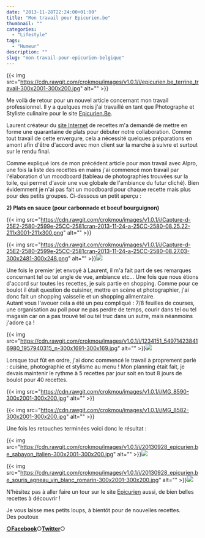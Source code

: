 ```yaml
---
date: "2013-11-28T22:24:00+01:00"
title: "Mon travail pour Epicurien.be"
thumbnail: ""
categories:
  - "Lifestyle"
tags:
  - "Humeur"
description: ""
slug: "mon-travail-pour-epicurien-belgique"
---
```


{{< img src="https://cdn.rawgit.com/crokmou/images/v1.0.1/i/epicurien.be_terrine_travail-300x2001-300x200.jpg" alt="" >}}

Me voilà de retour pour un nouvel article concernant mon travail professionnel. Il y a quelques mois j'ai travaillé en tant que Photographe et Styliste culinaire pour le site [Epicurien.Be](http://www.epicurien.be/)[](http://www.blogger.com/).

Laurent créateur du [site Internet](http://www.epicurien.be/) de recettes m'a demandé de mettre en forme une quarantaine de plats pour débuter notre collaboration. Comme tout travail de cette envergure, cela a nécessité quelques préparations en amont afin d'être d'accord avec mon client sur la marche à suivre et surtout sur le rendu final.

Comme expliqué lors de mon précédent article pour mon travail avec Alpro, une fois la liste des recettes en mains j'ai commencé mon travail par l'élaboration d'un moodboard (tableau de photographies trouvées sur la toile, qui permet d'avoir une vue globale de l'ambiance du futur cliché). Bien évidemment je n'ai pas fait un moodboard pour chaque recette mais plus pour des petits groupes. Ci-dessous un petit aperçu :  

**2) Plats en sauce (pour carbonnade et boeuf bourguignon)**

{{< img src="https://cdn.rawgit.com/crokmou/images/v1.0.1/i/Capture-d-25E2-2580-2599e-25CC-2581cran-2013-11-24-a-25CC-2580-08.25.22-211x3001-211x300.png" alt="" >}}

{{< img src="https://cdn.rawgit.com/crokmou/images/v1.0.1/i/Capture-d-25E2-2580-2599e-25CC-2581cran-2013-11-24-a-25CC-2580-08.27.03-300x2481-300x248.png" alt="" >}}![](https://cdn.rawgit.com/crokmou/images/v1.0.1/i/Capture-d-25E2-2580-2599e-25CC-2581cran-2013-11-24-a-25CC-2580-08.26.40-300x2451-300x245.png)

Une fois le premier jet envoyé à Laurent, il m'a fait part de ses remarques concernant tel ou tel angle de vue, ambiance etc... Une fois que nous étions d'accord sur toutes les recettes, je suis partie en shopping. Comme pour ce boulot il était question de cuisiner, mettre en scène et photographier, j'ai donc fait un shopping vaisselle et un shopping alimentaire.  
Autant vous l'avouer cela a été un peu compliqué : 7/8 feuilles de courses, une organisation au poil pour ne pas perdre de temps, courir dans tel ou tel magasin car on a pas trouvé tel ou tel truc dans un autre, mais néanmoins j'adore ça !

{{< img src="https://cdn.rawgit.com/crokmou/images/v1.0.1/i/1234151_549714238416980_1957940315_n-300x1691-300x169.jpg" alt="" >}}![](https://cdn.rawgit.com/crokmou/images/v1.0.1/i/1236955_551427491578988_551814868_n-300x3001-300x300.jpg)

Lorsque tout fût en ordre, j'ai donc commencé le travail à proprement parlé : cuisine, photographie et stylisme au menu ! Mon planning était fait, je devais maintenir le rythme à 5 recettes par jour soit en tout 8 jours de boulot pour 40 recettes.  

{{< img src="https://cdn.rawgit.com/crokmou/images/v1.0.1/i/MG_8590-300x2001-300x200.jpg" alt="" >}}

{{< img src="https://cdn.rawgit.com/crokmou/images/v1.0.1/i/MG_8582-300x2001-300x200.jpg" alt="" >}}

Une fois les retouches terminées voici donc le résultat :  

{{< img src="https://cdn.rawgit.com/crokmou/images/v1.0.1/i/20130928_epicurien.be_sabayon_italien-300x2001-300x200.jpg" alt="" >}}![](https://cdn.rawgit.com/crokmou/images/v1.0.1/i/20130928_epicurien.be_mousse_chocolat_facile-300x2001-300x200.jpg)

{{< img src="https://cdn.rawgit.com/crokmou/images/v1.0.1/i/20130928_epicurien.be_souris_agneau_vin_blanc_romarin-300x2001-300x200.jpg" alt="" >}}![](https://cdn.rawgit.com/crokmou/images/v1.0.1/i/20130928_epicurien.be_poire_pochee_vin_rouge_epice-300x2001-300x200.jpg)

N'hésitez pas à aller faire un tour sur le site [Epicurien](http://www.epicurien.be/) aussi, de bien belles recettes à découvrir !  

Je vous laisse mes petits loups, à bientôt pour de nouvelles recettes.  
Des poutoux  

[**○<span style="font-size: xx-small; margin: 0px; outline: 0px; padding: 0px;"><span style="font-family: Arial, Helvetica, sans-serif; margin: 0px; outline: 0px; padding: 0px;"></span></span>Facebook**](https://www.facebook.com/pages/CroKMou/148093255259077)○[**Twitter**](https://twitter.com/Crokmou)○